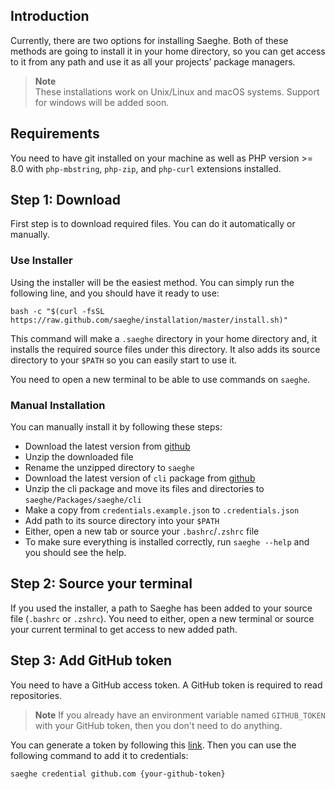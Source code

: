 ## Introduction

Currently, there are two options for installing Saeghe.
Both of these methods are going to install it in your home directory,
so you can get access to it from any path and use it as all your projects’ package managers.

> **Note**  
> These installations work on Unix/Linux and macOS systems.
> Support for windows will be added soon.

## Requirements

You need to have git installed on your machine as well as PHP version >= 8.0
with `php-mbstring`, `php-zip`, and `php-curl` extensions installed.

## Step 1: Download

First step is to download required files. You can do it automatically or manually.

### Use Installer

Using the installer will be the easiest method.
You can simply run the following line, and you should have it ready to use:

```shell
bash -c "$(curl -fsSL https://raw.github.com/saeghe/installation/master/install.sh)"
```

This command will make a `.saeghe` directory in your home directory and,
it installs the required source files under this directory.
It also adds its source directory to your `$PATH` so you can easily start to use it.

You need to open a new terminal to be able to use commands on `saeghe`.

### Manual Installation

You can manually install it by following these steps:

- Download the latest version from [github](https://github.com/saeghe/saeghe/releases)
- Unzip the downloaded file
- Rename the unzipped directory to `saeghe`
- Download the latest version of `cli` package from [github](https://github.com/saeghe/cli/releases)
- Unzip the cli package and move its files and directories to `saeghe/Packages/saeghe/cli`
- Make a copy from `credentials.example.json` to `.credentials.json`
- Add path to its source directory into your `$PATH`
- Either, open a new tab or source your `.bashrc`/`.zshrc` file
- To make sure everything is installed correctly, run `saeghe --help` and you should see the help.

## Step 2: Source your terminal

If you used the installer, a path to Saeghe has been added to your source file (`.bashrc` or `.zshrc`). 
You need to either, open a new terminal or source your current terminal to get access to new added path.

## Step 3: Add GitHub token

You need to have a GitHub access token. A GitHub token is required to read repositories.

> **Note**
> If you already have an environment variable named `GITHUB_TOKEN` with your GitHub token, then you don't need to do anything.

You can generate a token by following this [link](https://docs.github.com/en/authentication/keeping-your-account-and-data-secure/creating-a-personal-access-token).
Then you can use the following command to add it to credentials:

```shell
saeghe credential github.com {your-github-token}
```

